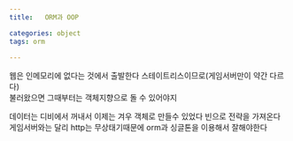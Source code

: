 ```yaml
---
title:   ORM과 OOP

categories: object 
tags: orm
 
---
```


  
  
웹은 인메모리에 없다는 것에서 출발한다 스테이트리스이므로(게임서버만이 약간 다르다)  
불러왔으면 그때부터는 객체지향으로 돌 수 있어야지  
  
  
데이터는 디비에서 꺼내서 이제는 겨우 객체로 만들수 있었다 빈으로 전략을 가져온다 게임서버와는 달리 http는 무상태기때문에 orm과 싱글톤을 이용해서 잘해야한다  
